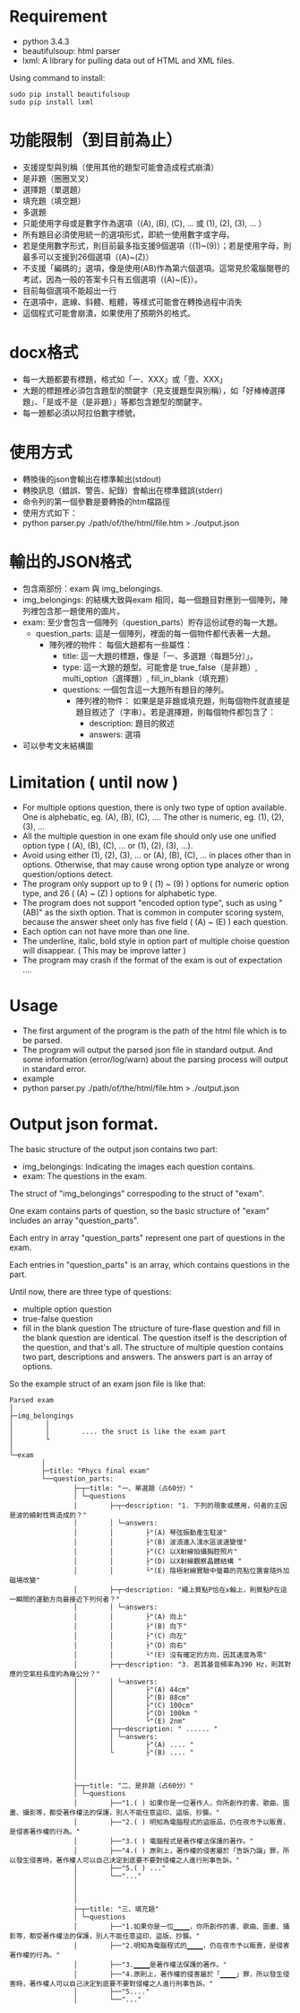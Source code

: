 
# Requirement

* python 3.4.3
* beautifulsoup: html parser
* lxml: A library for pulling data out of HTML and XML files. 

Using command to install:

````
sudo pip install beautifulsoup
sudo pip install lxml
````

# 功能限制（到目前為止）
* 支援提型與別稱（使用其他的題型可能會造成程式崩潰）
 * 是非題（圈圈叉叉）
 * 選擇題（單選題）
 * 填充題（填空題）
* 多選題
 * 只能使用字母或是數字作為選項（(A), (B), (C), ... 或 (1), (2), (3), ... ）
 * 所有題目必須使用統一的選項形式，即統一使用數字或字母。
 * 若是使用數字形式，則目前最多指支援9個選項（(1)~(9)）；若是使用字母，則最多可以支援到26個選項（(A)~(Z)）
 * 不支援「編碼的」選項，像是使用(AB)作為第六個選項。這常見於電腦閱卷的考試，因為一般的答案卡只有五個選項（(A)~(E)）。
 * 目前每個選項不能超出一行
 * 在選項中，底線、斜體、粗體，等樣式可能會在轉換過程中消失
 * 這個程式可能會崩潰，如果使用了預期外的格式。

# docx格式

* 每一大題都要有標題，格式如「一、XXX」或「壹、XXX」
* 大題的標題裡必須包含題型的關鍵字（見支援題型與別稱），如「好棒棒選擇題」、「是或不是（是非題）」等都包含題型的關鍵字。
* 每一題都必須以阿拉伯數字標號。


# 使用方式

* 轉換後的json會輸出在標準輸出(stdout)
* 轉換訊息（錯誤、警告、紀錄）會輸出在標準錯誤(stderr)
* 命令列的第一個參數是要轉換的htm檔路徑
* 使用方式如下：
 * python parser.py ./path/of/the/html/file.htm > ./output.json

# 輸出的JSON格式

* 包含兩部份：exam 與 img_belongings.
 * img_belongings: 的結構大致與exam 相同，每一個題目對應到一個陣列，陣列裡包含那一題使用的圖片。
 * exam: 至少會包含一個陣列（question_parts）貯存這份試卷的每一大題。
   * question_parts: 這是一個陣列，裡面的每一個物件都代表著一大題。
     * 陣列裡的物件： 每個大題都有一些屬性：
        * title: 這一大題的標題，像是「一、多選題（每題5分）」。
        * type: 這一大題的題型。可能會是 true_false（是非題）, multi_option（選擇題）, fill_in_blank（填充題）
        * questions: 一個包含這一大題所有題目的陣列。
          * 陣列裡的物件： 如果是是非題或填充題，則每個物件就直接是題目敘述了（字串）。若是選擇題，則每個物件都包含了：
             * description: 題目的敘述
             * answers: 選項
* 可以參考文末結構圖


# Limitation ( until now )

* For multiple options question, there is only two type of option available. One is alphebatic, eg. (A), (B), (C), .... The other is numeric, eg. (1), (2), (3), ... 
* All the multiple question in one exam file should only use one unified option type ( (A), (B), (C), ... or (1), (2), (3), ...). 
* Avoid using either (1), (2), (3), ... or (A), (B), (C), ... in places other than in options. Otherwise, that may cause wrong option type analyze or wrong question/options detect.
* The program only support up to 9 ( (1) ~ (9) ) options for numeric option type, and 26 ( (A) ~ (Z) ) options for alphabetic type.
* The program does not support "encoded option type", such as using "(AB)" as the sixth option. That is common in computer scoring system, because the answer sheet only has five field ( (A) ~ (E) ) each question.
* Each option can not have more than one line.
* The underline, italic, bold style in option part of multiple choise question will disappear. ( This may be improve latter )
* The program may crash if the format of the exam is out of expectation ....

# Usage

* The first argument of the program is the path of the html file which is to be parsed.
* The program will output the parsed json file in standard output. And some information (error/log/warn) about the parsing process will output in standard error. 
* example
 * python parser.py ./path/of/the/html/file.htm > ./output.json

# Output json format.

The basic structure of the output json contains two part:
* img_belongings: Indicating the images each question contains.
* exam: The questions in the exam.

The struct of "img_belongings" correspoding to the struct of "exam".

One exam contains parts of question, so the basic structure of "exam" includes an array "question_parts".

Each entry in array "question_parts" represent one part of questions in the exam.

Each entries in "question_parts" is an array, which contains questions in the part.

Until now, there are three type of questions:
* multiple option question
* true-false question
* fill in the blank question
The structure of ture-flase question and fill in the blank question are identical. The question itself is the description of the question, and that's all.
The structure of multiple question contains two part, descriptions and answers.
The answers part is an array of options.

So the example struct of an exam json file is like that:
````
Parsed exam 
│
├─img_belongings
│        │
│        │        .... the sruct is like the exam part
│        └
│
└─exam        
        │
        ├─title: "Phycs final exam"
        └──question_parts:
                ├─┬─title: "一、單選題（占60分）"
                │ └─questions
                │        ├─┬─description: "1. 下列的現象或應用，何者的主因是波的繞射性質造成的？"
                │        │ └─answers:
                │        │        ├"(A) 琴弦振動產生駐波"        
                │        │        ├"(B) 波浪進入淺水區波速變慢"        
                │        │        ├"(C) 以X射線拍攝胸腔照片"        
                │        │        ├"(D) 以X射線觀察晶體結構 "        
                │        │        └"(E) 陰極射線實驗中螢幕的亮點位置會隨外加磁場改變"        
                │        ├─┬─description: "繩上質點P恰在x軸上，則質點P在這一瞬間的運動方向最接近下列何者？"
                │        │ └─answers:
                │        │        ├"(A) 向上"        
                │        │        ├"(B) 向下"        
                │        │        ├"(C) 向左"        
                │        │        ├"(D) 向右"        
                │        │        └"(E) 沒有確定的方向，因其速度為零"        
                │        ├─┬─description: "3. 若其基音頻率為390 Hz，則其對應的空氣柱長度約為幾公分？"
                │        │ └─answers:
                │        │        ├"(A) 44cm"        
                │        │        ├"(B) 88cm"        
                │        │        ├"(C) 100cm"        
                │        │        ├"(D) 100km "        
                │        │        └"(E) 2nm"        
                │        ├─┬─description: " ...... "
                │        │ └─answers:
                │        │        ├"(A) .... "        
                │        └        ├"(B) .... "                
                │
                │
                │                
                ├─┬─title: "二、是非題（占60分）"
                │ └─questions
                │        ├──"1.( ) 如果你是一位著作人，你所創作的書、歌曲、圖畫、攝影等，都受著作權法的保護，別人不能任意盜印、盜版、抄襲。"
                │        ├──"2.( ) 明知為電腦程式的盜版品，仍在夜市予以販賣，是侵害著作權的行為。"
                │        ├──"3.( ) 電腦程式是著作權法保護的著作。"
                │        ├──"4.( ) 原則上，著作權的侵害屬於「告訴乃論」罪，所以發生侵害時，著作權人可以自己決定到底要不要對侵權之人進行刑事告訴。"
                │        ├──"5.( ) ..."
                │        └──"..."
                │
                │
                │                
                ├─┬─title: "三、填充題"
                │ └─questions
                │        ├──"1.如果你是一位▁▁▁▁，你所創作的書、歌曲、圖畫、攝影等，都受著作權法的保護，別人不能任意盜印、盜版、抄襲。"
                │        ├──"2.明知為電腦程式的▁▁▁▁，仍在夜市予以販賣，是侵害著作權的行為。"
                │        ├──"3.▁▁▁▁是著作權法保護的著作。"
                │        ├──"4.原則上，著作權的侵害屬於「▁▁▁▁」罪，所以發生侵害時，著作權人可以自己決定到底要不要對侵權之人進行刑事告訴。"
                │        ├──"5...."
                │        └──"..."

````


